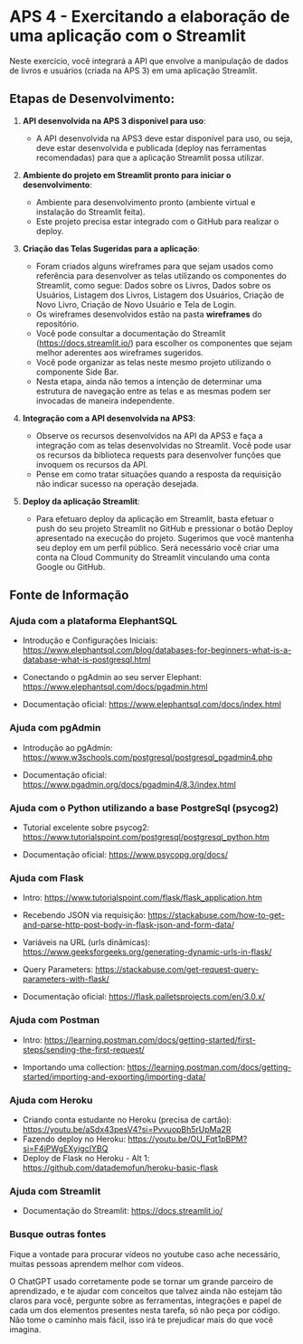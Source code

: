 
# APS 4 - Exercitando a elaboração de uma aplicação com o Streamlit

Neste exercício, você integrará a API que envolve a manipulação de dados de livros e usuários (criada na APS 3) em uma aplicação Streamlit.

## Etapas de Desenvolvimento:

1. **API desenvolvida na APS 3 disponível para uso**:
    - A API desenvolvida na APS3 deve estar disponível para uso, ou seja, deve estar desenvolvida e publicada (deploy nas ferramentas recomendadas) para que a aplicação Streamlit possa utilizar.

2. **Ambiente do projeto em Streamlit pronto para iniciar o desenvolvimento**:
    - Ambiente para desenvolvimento pronto (ambiente virtual e instalação do Streamlit feita).
    - Este projeto precisa estar integrado com o GitHub para realizar o deploy.

3. **Criação das Telas Sugeridas para a aplicação**:
    - Foram criados alguns wireframes para que sejam usados como referência para desenvolver as telas utilizando os componentes do Streamlit, como segue: Dados sobre os Livros, Dados sobre os Usuários, Listagem dos Livros, Listagem dos Usuários, Criação de Novo Livro, Criação de Novo Usuário e Tela de Login.
    - Os wireframes desenvolvidos estão na pasta **wireframes** do repositório.
    - Você pode consultar a documentação do Streamlit (https://docs.streamlit.io/) para escolher os componentes que sejam melhor aderentes aos wireframes sugeridos.
    - Você pode organizar as telas neste mesmo projeto utilizando o componente Side Bar.
    - Nesta etapa, ainda não temos a intenção de determinar uma estrutura de navegação entre as telas e as mesmas podem ser invocadas de maneira independente.

5. **Integração com a API desenvolvida na APS3**:
    - Observe os recursos desenvolvidos na API da APS3 e faça a integração com as telas desenvolvidas no Streamlit. Você pode usar os recursos da biblioteca requests para desenvolver funções que invoquem os recursos da API.
    - Pense em como tratar situações quando a resposta da requisição não indicar sucesso na operação desejada.


6. **Deploy da aplicação Streamlit**:
    - Para efetuaro deploy da aplicação em Streamlit, basta efetuar o push do seu projeto Streamlit no GitHub e pressionar o botão Deploy apresentado na execução do projeto. Sugerimos que você mantenha seu deploy em um perfil público. Será necessário você criar uma conta na Cloud Community do Streamlit vinculando uma conta Google ou GitHub.



## Fonte de Informação

### Ajuda com a plataforma ElephantSQL

- Introdução e Configurações Iniciais: https://www.elephantsql.com/blog/databases-for-beginners-what-is-a-database-what-is-postgresql.html

- Conectando o pgAdmin ao seu server Elephant: https://www.elephantsql.com/docs/pgadmin.html

- Documentação oficial: https://www.elephantsql.com/docs/index.html

### Ajuda com pgAdmin

- Introdução ao pgAdmin: https://www.w3schools.com/postgresql/postgresql_pgadmin4.php

- Documentação oficial: https://www.pgadmin.org/docs/pgadmin4/8.3/index.html

### Ajuda com o Python utilizando a base PostgreSql (psycog2)

- Tutorial excelente sobre psycog2: https://www.tutorialspoint.com/postgresql/postgresql_python.htm

- Documentação oficial: https://www.psycopg.org/docs/

### Ajuda com Flask

- Intro: https://www.tutorialspoint.com/flask/flask_application.htm

- Recebendo JSON via requisição: https://stackabuse.com/how-to-get-and-parse-http-post-body-in-flask-json-and-form-data/

- Variáveis na URL (urls dinâmicas): https://www.geeksforgeeks.org/generating-dynamic-urls-in-flask/

- Query Parameters: https://stackabuse.com/get-request-query-parameters-with-flask/

- Documentação oficial: https://flask.palletsprojects.com/en/3.0.x/

### Ajuda com Postman

- Intro: https://learning.postman.com/docs/getting-started/first-steps/sending-the-first-request/

- Importando uma collection: https://learning.postman.com/docs/getting-started/importing-and-exporting/importing-data/


### Ajuda com Heroku

- Criando conta estudante no Heroku (precisa de cartão): https://youtu.be/aSdx43pesV4?si=PvvuopBh5rUpMa2R
- Fazendo deploy no Heroku: https://youtu.be/OU_Fqt1pBPM?si=F4jPWgEXyigcIYBQ
- Deploy de Flask no Heroku - Alt 1: https://github.com/datademofun/heroku-basic-flask 


### Ajuda com Streamlit

- Documentação do Streamlit: https://docs.streamlit.io/

### Busque outras fontes

Fique a vontade para procurar vídeos no youtube caso ache necessário, muitas pessoas aprendem melhor com vídeos.

O ChatGPT usado corretamente pode se tornar um grande parceiro de aprendizado, e te ajudar com conceitos que talvez ainda não estejam tão claros para você, pergunte sobre as ferramentas, integrações e papel de cada um dos elementos presentes nesta tarefa, só não peça por código. Não tome o caminho mais fácil, isso irá te prejudicar mais do que você imagina.
